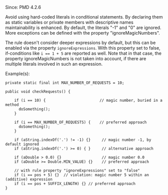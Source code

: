 Since: PMD 4.2.6

Avoid using hard-coded literals in conditional statements. By declaring them as static variables
or private members with descriptive names maintainability is enhanced. By default, the literals &quot;-1&quot; and &quot;0&quot; are ignored.
More exceptions can be defined with the property &quot;ignoreMagicNumbers&quot;.

The rule doesn't consider deeper expressions by default, but this can be enabled via the property `ignoreExpressions`.
With this property set to false, if-conditions like `i == 1 + 5` are reported as well. Note that in that case,
the property ignoreMagicNumbers is not taken into account, if there are multiple literals involved in such an expression.

Example(s):
```
private static final int MAX_NUMBER_OF_REQUESTS = 10;

public void checkRequests() {

    if (i == 10) {                        // magic number, buried in a method
      doSomething();
    }

    if (i == MAX_NUMBER_OF_REQUESTS) {    // preferred approach
      doSomething();
    }

    if (aString.indexOf('.') != -1) {}     // magic number -1, by default ignored
    if (aString.indexOf('.') >= 0) { }     // alternative approach

    if (aDouble > 0.0) {}                  // magic number 0.0
    if (aDouble >= Double.MIN_VALUE) {}    // preferred approach

    // with rule property "ignoreExpressions" set to "false"
    if (i == pos + 5) {}  // violation: magic number 5 within an (additive) expression
    if (i == pos + SUFFIX_LENGTH) {} // preferred approach
}
```
